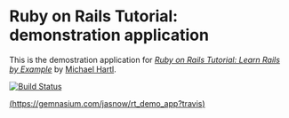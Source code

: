 # Ruby on Rails Tutorial: demonstration application

This is the demostration application for [*Ruby on Rails Tutorial:
Learn Rails by Example*](http://railstutorial.org/)
by [Michael Hartl](http://michaelhartl.com/).

[![Build Status](https://travis-ci.org/jasnow/rt_demo_app.png)](https://travis-ci.org/jasnow/rt_demo_app)

[(https://gemnasium.com/jasnow/rt_demo_app?travis)](https://gemnasium.com/jasnow/rt_demo_app.png?travis)
